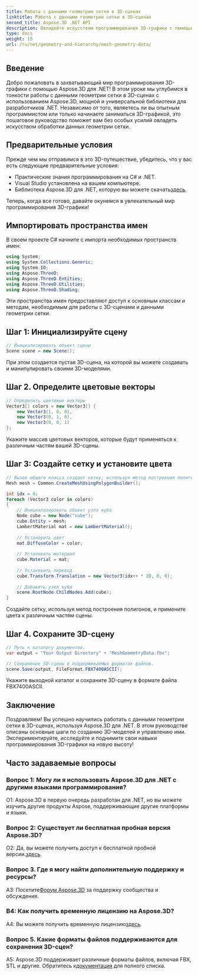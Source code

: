 ```yaml
---
title: Работа с данными геометрии сетки в 3D-сценах
linktitle: Работа с данными геометрии сетки в 3D-сценах
second_title: Aspose.3D .NET API
description: Овладейте искусством программирования 3D-графики с помощью Aspose.3D для .NET. Создавайте, манипулируйте и сохраняйте потрясающие 3D-сцены без особых усилий.
type: docs
weight: 15
url: /ru/net/geometry-and-hierarchy/mesh-geometry-data/
---
```

## Введение

Добро пожаловать в захватывающий мир программирования 3D-графики с помощью Aspose.3D для .NET! В этом уроке мы углубимся в тонкости работы с данными геометрии сетки в 3D-сценах с использованием Aspose.3D, мощной и универсальной библиотеки для разработчиков .NET. Независимо от того, являетесь ли вы опытным программистом или только начинаете заниматься 3D-графикой, это пошаговое руководство поможет вам без особых усилий овладеть искусством обработки данных геометрии сетки.

## Предварительные условия

Прежде чем мы отправимся в это 3D-путешествие, убедитесь, что у вас есть следующие предварительные условия:

- Практические знания программирования на C# и .NET.
- Visual Studio установлена на вашем компьютере.
-  Библиотека Aspose.3D для .NET, которую вы можете скачать[здесь](https://releases.aspose.com/3d/net/).

Теперь, когда все готово, давайте окунемся в увлекательный мир программирования 3D-графики!

## Импортировать пространства имен

В своем проекте C# начните с импорта необходимых пространств имен:

```csharp
using System;
using System.Collections.Generic;
using System.IO;
using Aspose.ThreeD;
using Aspose.ThreeD.Entities;
using Aspose.ThreeD.Utilities;
using Aspose.ThreeD.Shading;
```

Эти пространства имен предоставляют доступ к основным классам и методам, необходимым для работы с 3D-сценами и данными геометрии сетки.

## Шаг 1: Инициализируйте сцену

```csharp
// Инициализировать объект сцены
Scene scene = new Scene();
```

При этом создается пустая 3D-сцена, на которой вы можете создавать и манипулировать своими 3D-моделями.

## Шаг 2. Определите цветовые векторы

```csharp
// Определить цветовые векторы
Vector3[] colors = new Vector3[] {
    new Vector3(1, 0, 0),
    new Vector3(0, 1, 0),
    new Vector3(0, 0, 1)
};
```

Укажите массив цветовых векторов, которые будут применяться к различным частям вашей 3D-сцены.

## Шаг 3: Создайте сетку и установите цвета

```csharp
// Вызов общего класса создает сетку, используя метод построения полигонов, чтобы установить экземпляр сетки.
Mesh mesh = Common.CreateMeshUsingPolygonBuilder();

int idx = 0;
foreach (Vector3 color in colors)
{
    // Инициализировать объект узла куба
    Node cube = new Node("cube");
    cube.Entity = mesh;
    LambertMaterial mat = new LambertMaterial();
    
    // Установить цвет
    mat.DiffuseColor = color;
    
    // Установить материал
    cube.Material = mat;
    
    // Установить перевод
    cube.Transform.Translation = new Vector3(idx++ * 20, 0, 0);
    
    // Добавить узел куба
    scene.RootNode.ChildNodes.Add(cube);
}
```

Создайте сетку, используя метод построения полигонов, и примените цвета к различным частям сцены.

## Шаг 4. Сохраните 3D-сцену

```csharp
// Путь к каталогу документов.
var output = "Your Output Directory" + "MeshGeometryData.fbx";

// Сохранение 3D-сцены в поддерживаемых форматах файлов.
scene.Save(output, FileFormat.FBX7400ASCII);
```

Укажите выходной каталог и сохраните 3D-сцену в формате файла FBX7400ASCII.

## Заключение

Поздравляем! Вы успешно научились работать с данными геометрии сетки в 3D-сценах, используя Aspose.3D для .NET. В этом руководстве описаны основные шаги по созданию 3D-моделей и управлению ими. Экспериментируйте, исследуйте и поднимите свои навыки программирования 3D-графики на новую высоту!

## Часто задаваемые вопросы

### Вопрос 1: Могу ли я использовать Aspose.3D для .NET с другими языками программирования?

О1: Aspose.3D в первую очередь разработан для .NET, но вы можете изучить другие продукты Aspose, поддерживающие другие платформы и языки.

### Вопрос 2: Существует ли бесплатная пробная версия Aspose.3D?

 О2: Да, вы можете получить доступ к бесплатной пробной версии.[здесь](https://releases.aspose.com/).

### Вопрос 3. Где я могу найти дополнительную поддержку и ресурсы?

 A3: Посетите[Форум Aspose.3D](https://forum.aspose.com/c/3d/18) за поддержку сообщества и обсуждения.

### В4: Как получить временную лицензию на Aspose.3D?

 A4: Вы можете получить временную лицензию[здесь](https://purchase.aspose.com/temporary-license/).

### Вопрос 5. Какие форматы файлов поддерживаются для сохранения 3D-сцен?

 A5: Aspose.3D поддерживает различные форматы файлов, включая FBX, STL и другие. Обратитесь к[документация](https://reference.aspose.com/3d/net/) для полного списка.